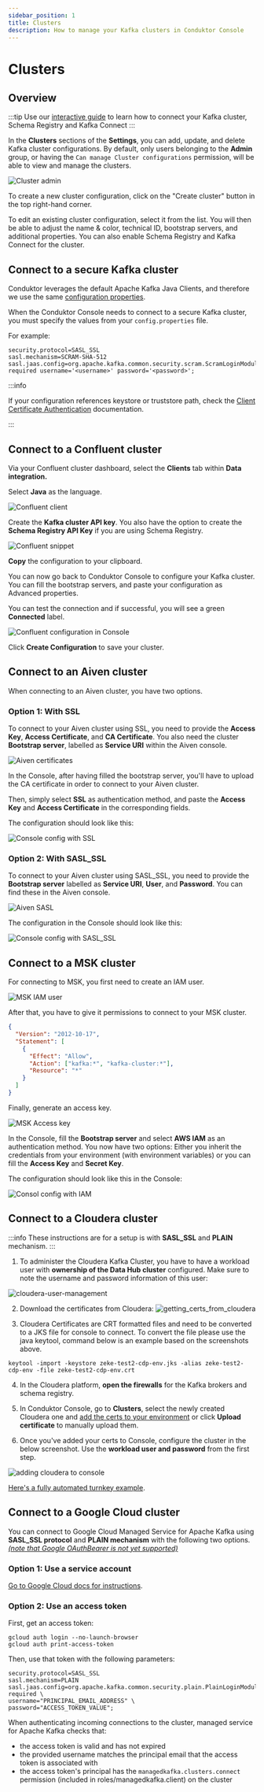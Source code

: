 ```yaml
---
sidebar_position: 1
title: Clusters
description: How to manage your Kafka clusters in Conduktor Console
---
```


# Clusters

## Overview

:::tip
Use our [interactive guide](https://conduktor.navattic.com/cluster-configuration) to learn how to connect your Kafka cluster, Schema Registry and Kafka Connect
:::

In the **Clusters** sections of the **Settings**, you can add, update, and delete Kafka cluster configurations.
By default, only users belonging to the **Admin** group, or having the `Can manage Cluster configurations` permission, will be able to view and manage the clusters.

![Cluster admin](assets/clusters-list.png)

To create a new cluster configuration, click on the "Create cluster" button in the top right-hand corner.

To edit an existing cluster configuration, select it from the list. You will then be able to adjust the name & color, technical ID, bootstrap servers, and additional properties. You can also enable Schema Registry and Kafka Connect for the cluster.

## Connect to a secure Kafka cluster

Conduktor leverages the default Apache Kafka Java Clients, and therefore we use the same [configuration properties](https://kafka.apache.org/documentation/#consumerconfigs).

When the Conduktor Console needs to connect to a secure Kafka cluster, you must specify the values from your `config.properties` file.

For example:

```
security.protocol=SASL_SSL
sasl.mechanism=SCRAM-SHA-512
sasl.jaas.config=org.apache.kafka.common.security.scram.ScramLoginModule required username='<username>' password='<password>';
```

:::info 

If your configuration references keystore or truststore path, check the [Client Certificate Authentication](https://docs.conduktor.io/platform/configuration/ssl-tls-configuration/#client-certificate-authentication) documentation.

:::

## Connect to a Confluent cluster

Via your Confluent cluster dashboard, select the **Clients** tab within **Data integration.**

Select **Java** as the language.

![Confluent client](assets/confluent-client.png)

Create the **Kafka cluster API key**. You also have the option to create the **Schema Registry API Key** if you are using Schema Registry.

![Confluent snippet](assets/confluent-api-key.png)

**Copy** the configuration to your clipboard.

You can now go back to Conduktor Console to configure your Kafka cluster. You can fill the bootstrap servers, and paste your configuration as Advanced properties.

You can test the connection and if successful, you will see a green **Connected** label.

![Confluent configuration in Console](assets/confluent-config.png)

Click **Create Configuration** to save your cluster.

## Connect to an Aiven cluster

When connecting to an Aiven cluster, you have two options.

### Option 1: With SSL

To connect to your Aiven cluster using SSL, you need to provide the **Access Key**, **Access Certificate**, and **CA Certificate**.
You also need the cluster **Bootstrap server**, labelled as **Service URI** within the Aiven console.

![Aiven certificates](assets/aiven-certs.png)

In the Console, after having filled the bootstrap server, you'll have to upload the CA certificate in order to connect to your Aiven cluster.

Then, simply select **SSL** as authentication method, and paste the **Access Key** and **Access Certificate** in the corresponding fields.

The configuration should look like this:

![Console config with SSL](assets/aiven-with-ssl.png)

### Option 2: With SASL_SSL

To connect to your Aiven cluster using SASL_SSL, you need to provide the **Bootstrap server** labelled as **Service URI**, **User**, and **Password**. You can find these in the Aiven console.

![Aiven SASL](assets/aiven-sasl-ssl.png)

The configuration in the Console should look like this:

![Console config with SASL_SSL](assets/aiven-with-sasl-ssl.png)

## Connect to a MSK cluster

For connecting to MSK, you first need to create an IAM user.

![MSK IAM user](assets/msk-iam-user.png)

After that, you have to give it permissions to connect to your MSK cluster.

```json
{
  "Version": "2012-10-17",
  "Statement": [
    {
      "Effect": "Allow",
      "Action": ["kafka:*", "kafka-cluster:*"],
      "Resource": "*"
    }
  ]
}
```

Finally, generate an access key.

![MSK Access key](assets/msk-access-key.png)

In the Console, fill the **Bootstrap server** and select **AWS IAM** as an authentication method.
You now have two options: Either you inherit the credentials from your environment (with environment variables) or you can fill the **Access Key** and **Secret Key**.

The configuration should look like this in the Console:

![Consol config with IAM](assets/msk-with-iam.png)

## Connect to a Cloudera cluster

:::info
These instructions are for a setup is with **SASL_SSL** and **PLAIN** mechanism.
:::
1. To administer the Cloudera Kafka Cluster, you have to have a workload user with **ownership of the Data Hub cluster** configured. Make sure to note the username and password information of this user:

![cloudera-user-management](assets/cloudera-user-management.png "cloudera-user-management")

2. Download the certificates from Cloudera:
![getting_certs_from_cloudera](assets/getting_certs_from_cloudera.png "getting_certs_from_cloudera")

3. Cloudera Certificates are CRT formatted files and need to be converted to a JKS file for console to connect. To convert the file please use the java keytool, command below is an example based on the screenshots above.

```
keytool -import -keystore zeke-test2-cdp-env.jks -alias zeke-test2-cdp-env -file zeke-test2-cdp-env.crt
```

4. In the Cloudera platform, **open the firewalls** for the Kafka brokers and schema registry.

5. In Conduktor Console, go to **Clusters**, select the newly created Cloudera one and [add the certs to your environment](/platform/get-started/configuration/ssl-tls-configuration/#configure-custom-truststore-on-conduktor-console) or click **Upload certificate** to manually upload them.

6. Once you've added your certs to Console, configure the cluster in the below screenshot. Use the **workload user and password** from the first step. 

![adding cloudera to console](assets/cloudera-console-setup.png "adding cloudera to console")

[Here's a fully automated turnkey example](https://github.com/conduktor/conduktor-cloudera-quickstart-demo?tab=readme-ov-file#cloudera--conduktor).

## Connect to a Google Cloud cluster

You can connect to Google Cloud Managed Service for Apache Kafka using **SASL_SSL protocol** and **PLAIN mechanism** with the following two options. *[(note that Google OAuthBearer is not yet supported)](https://github.com/googleapis/managedkafka?tab=readme-ov-file#google-cloud-managed-service-for-apache-kafkatm-client-auth)*

### Option 1: Use a service account

 [Go to Google Cloud docs for instructions](https://cloud.google.com/managed-service-for-apache-kafka/docs/authentication-kafka#sasl-plain).

### Option 2: Use an access token

First, get an access token:

```
gcloud auth login --no-launch-browser
gcloud auth print-access-token 
```

Then, use that token with the following parameters:

```
security.protocol=SASL_SSL
sasl.mechanism=PLAIN
sasl.jaas.config=org.apache.kafka.common.security.plain.PlainLoginModule required \
username="PRINCIPAL_EMAIL_ADDRESS" \
password="ACCESS_TOKEN_VALUE";
```

When authenticating incoming connections to the cluster, managed service for Apache Kafka checks that:

- the access token is valid and has not expired
- the provided username matches the principal email that the access token is associated with
- the access token's principal has the `managedkafka.clusters.connect` permission (included in roles/managedkafka.client) on the cluster
